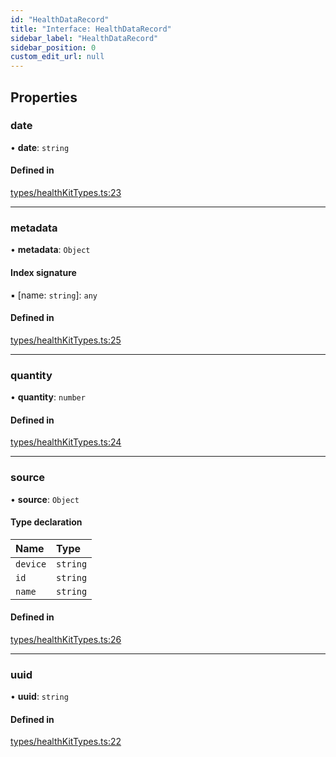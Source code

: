 ```yaml
---
id: "HealthDataRecord"
title: "Interface: HealthDataRecord"
sidebar_label: "HealthDataRecord"
sidebar_position: 0
custom_edit_url: null
---
```


## Properties

### date

• **date**: `string`

#### Defined in

[types/healthKitTypes.ts:23](https://github.com/rn-fitness-tracker/rn-fitness-tracker/blob/909937e4/src/types/healthKitTypes.ts#L23)

___

### metadata

• **metadata**: `Object`

#### Index signature

▪ [name: `string`]: `any`

#### Defined in

[types/healthKitTypes.ts:25](https://github.com/rn-fitness-tracker/rn-fitness-tracker/blob/909937e4/src/types/healthKitTypes.ts#L25)

___

### quantity

• **quantity**: `number`

#### Defined in

[types/healthKitTypes.ts:24](https://github.com/rn-fitness-tracker/rn-fitness-tracker/blob/909937e4/src/types/healthKitTypes.ts#L24)

___

### source

• **source**: `Object`

#### Type declaration

| Name | Type |
| :------ | :------ |
| `device` | `string` |
| `id` | `string` |
| `name` | `string` |

#### Defined in

[types/healthKitTypes.ts:26](https://github.com/rn-fitness-tracker/rn-fitness-tracker/blob/909937e4/src/types/healthKitTypes.ts#L26)

___

### uuid

• **uuid**: `string`

#### Defined in

[types/healthKitTypes.ts:22](https://github.com/rn-fitness-tracker/rn-fitness-tracker/blob/909937e4/src/types/healthKitTypes.ts#L22)
